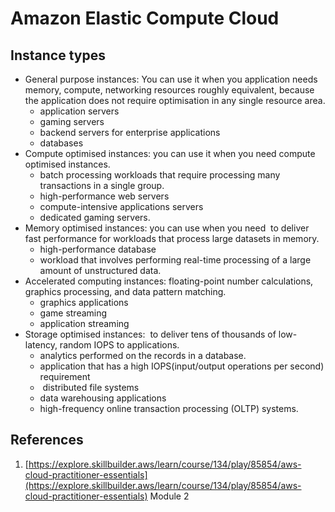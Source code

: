 # Amazon Elastic Compute Cloud

## Instance types
- General purpose instances: You can use it when you application needs memory, compute, networking resources roughly equivalent, because the application does not require optimisation in any single resource area.
	- application servers
	- gaming servers
	- backend servers for enterprise applications
	- databases
- Compute optimised instances: you can use it when you need compute optimised instances. 
	- batch processing workloads that require processing many transactions in a single group.
	- high-performance web servers
	- compute-intensive applications servers
	- dedicated gaming servers.
- Memory optimised instances: you can use when you need  to deliver fast performance for workloads that process large datasets in memory.
	- high-performance database 
	- workload that involves performing real-time processing of a large amount of unstructured data. 
- Accelerated computing instances: floating-point number calculations, graphics processing, and data pattern matching.
	- graphics applications
	- game streaming
	- application streaming
- Storage optimised instances:  to deliver tens of thousands of low-latency, random IOPS to applications.
	- analytics performed on the records in a database.
	- application that has a high IOPS(input/output operations per second) requirement
	-  distributed file systems
	- data warehousing applications
	- high-frequency online transaction processing (OLTP) systems.

## References
1. [https://explore.skillbuilder.aws/learn/course/134/play/85854/aws-cloud-practitioner-essentials](https://explore.skillbuilder.aws/learn/course/134/play/85854/aws-cloud-practitioner-essentials) Module 2
